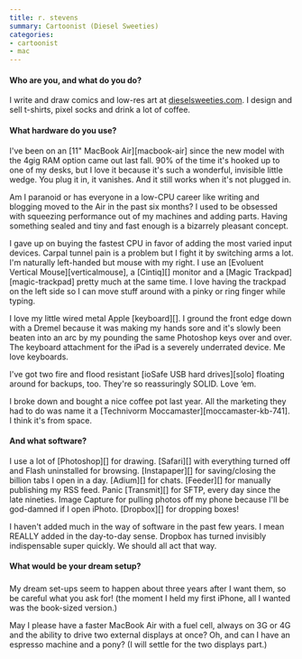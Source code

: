 ```yaml
---
title: r. stevens
summary: Cartoonist (Diesel Sweeties)
categories:
- cartoonist
- mac
---
```


#### Who are you, and what do you do?

I write and draw comics and low-res art at [dieselsweeties.com](http://dieselsweeties.com/ "Richard's long-running comic."). I design and sell t-shirts, pixel socks and drink a lot of coffee.

#### What hardware do you use?

I've been on an [11" MacBook Air][macbook-air] since the new model with the 4gig RAM option came out last fall. 90% of the time it's hooked up to one of my desks, but I love it because it's such a wonderful, invisible little wedge. You plug it in, it vanishes. And it still works when it's not plugged in.

Am I paranoid or has everyone in a low-CPU career like writing and blogging moved to the Air in the past six months? I used to be obsessed with squeezing performance out of my machines and adding parts. Having something sealed and tiny and fast enough is a bizarrely pleasant concept.

I gave up on buying the fastest CPU in favor of adding the most varied input devices. Carpal tunnel pain is a problem but I fight it by switching arms a lot. I'm naturally left-handed but mouse with my right. I use an [Evoluent Vertical Mouse][verticalmouse], a [Cintiq][] monitor and a [Magic Trackpad][magic-trackpad] pretty much at the same time. I love having the trackpad on the left side so I can move stuff around with a pinky or ring finger while typing.

I love my little wired metal Apple [keyboard][]. I ground the front edge down with a Dremel because it was making my hands sore and it's slowly been beaten into an arc by my pounding the same Photoshop keys over and over. The keyboard attachment for the iPad is a severely underrated device. Me love keyboards.

I've got two fire and flood resistant [ioSafe USB hard drives][solo] floating around for backups, too. They're so reassuringly SOLID. Love ‘em.

I broke down and bought a nice coffee pot last year. All the marketing they had to do was name it a [Technivorm Moccamaster][moccamaster-kb-741]. I think it's from space.

#### And what software?

I use a lot of [Photoshop][] for drawing. [Safari][] with everything turned off and Flash uninstalled for browsing. [Instapaper][] for saving/closing the billion tabs I open in a day. [Adium][] for chats. [Feeder][] for manually publishing my RSS feed. Panic [Transmit][] for SFTP, every day since the late nineties. Image Capture for pulling photos off my phone because I'll be god-damned if I open iPhoto. [Dropbox][] for dropping boxes!

I haven't added much in the way of software in the past few years. I mean REALLY added in the day-to-day sense. Dropbox has turned invisibly indispensable super quickly. We should all act that way.

#### What would be your dream setup?

###

My dream set-ups seem to happen about three years after I want them, so be careful what you ask for! (the moment I held my first iPhone, all I wanted was the book-sized version.)

May I please have a faster MacBook Air with a fuel cell, always on 3G or 4G and the ability to drive two external displays at once? Oh, and can I have an espresso machine and a pony? (I will settle for the two displays part.)